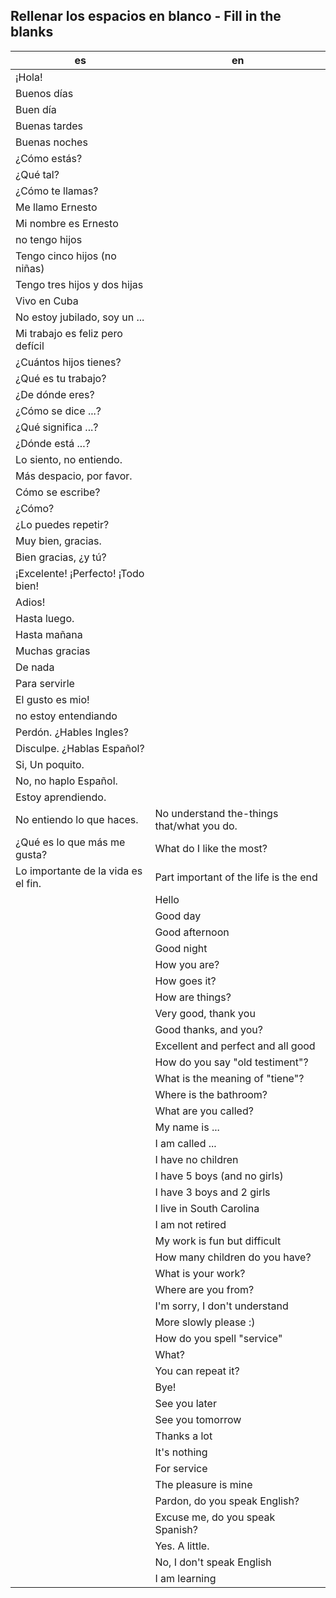 ## Rellenar los espacios en blanco - Fill in the blanks

| es                                  | en                                         |
| ----------------------------------- | ------------------------------------------ |
| ¡Hola!                              |                                            |
| Buenos días                         |                                            |
| Buen día                            |                                            |
| Buenas tardes                       |                                            |
| Buenas noches                       |                                            |
| ¿Cómo estás?                        |                                            |
| ¿Qué tal?                           |                                            |
| ¿Cómo te llamas?                    |                                            |
| Me llamo Ernesto                    |                                            |
| Mi nombre es Ernesto                |                                            |
| no tengo hijos                      |                                            |
| Tengo cinco hijos (no niñas)        |                                            |
| Tengo tres hijos y dos hijas        |                                            |
| Vivo en Cuba                        |                                            |
| No estoy jubilado, soy un ...       |                                            |
| Mi trabajo es feliz pero defícil    |                                            |
| ¿Cuántos hijos tienes?              |                                            |
| ¿Qué es tu trabajo?                 |                                            |
| ¿De dónde eres?                     |                                            |
| ¿Cómo se dice ...?                  |                                            |
| ¿Qué significa ...?                 |                                            |
| ¿Dónde está ...?                    |                                            |
| Lo siento, no entiendo.             |                                            |
| Más despacio, por favor.            |                                            |
| Cómo se escribe?                    |                                            |
| ¿Cómo?                              |                                            |
| ¿Lo puedes repetir?                 |                                            |
| Muy bien, gracias.                  |                                            |
| Bien gracias, ¿y tú?                |                                            |
| ¡Excelente! ¡Perfecto! ¡Todo bien!  |                                            |
| Adios!                              |                                            |
| Hasta luego.                        |                                            |
| Hasta mañana                        |                                            |
| Muchas gracias                      |                                            |
| De nada                             |                                            |
| Para servirle                       |                                            |
| El gusto es mio!                    |                                            |
| no estoy entendiando                |                                            |
| Perdón. ¿Hables Ingles?             |                                            |
| Disculpe. ¿Hablas Español?          |                                            |
| Si, Un poquito.                     |                                            |
| No, no haplo Español.               |                                            |
| Estoy aprendiendo.                  |                                            |
| No entiendo lo que haces.           | No understand the-things that/what you do. |
| ¿Qué es lo que más me gusta?        | What do I like the most?                   |
| Lo importante de la vida es el fin. | Part important of the life is the end      |
|                                     | Hello                                      |
|                                     | Good day                                   |
|                                     | Good afternoon                             |
|                                     | Good night                                 |
|                                     | How you are?                               |
|                                     | How goes it?                               |
|                                     | How are things?                            |
|                                     | Very good, thank you                       |
|                                     | Good thanks, and you?                      |
|                                     | Excellent and perfect and all good         |
|                                     | How do you say "old testiment"?            |
|                                     | What is the meaning of "tiene"?            |
|                                     | Where is the bathroom?                     |
|                                     | What are you called?                       |
|                                     | My name is ...                             |
|                                     | I am called ...                            |
|                                     | I have no children                         |
|                                     | I have 5 boys (and no girls)               |
|                                     | I have 3 boys and 2 girls                  |
|                                     | I live in South Carolina                   |
|                                     | I am not retired                           |
|                                     | My work is fun but difficult               |
|                                     | How many children do you have?             |
|                                     | What is your work?                         |
|                                     | Where are you from?                        |
|                                     | I'm sorry, I don't understand              |
|                                     | More slowly please :)                      |
|                                     | How do you spell "service"                 |
|                                     | What?                                      |
|                                     | You can repeat it?                         |
|                                     | Bye!                                       |
|                                     | See you later                              |
|                                     | See you tomorrow                           |
|                                     | Thanks a lot                               |
|                                     | It's nothing                               |
|                                     | For service                                |
|                                     | The pleasure is mine                       |
|                                     | Pardon, do you speak English?              |
|                                     | Excuse me, do you speak Spanish?           |
|                                     | Yes. A little.                             |
|                                     | No, I don't speak English                  |
|                                     | I am learning                              |
